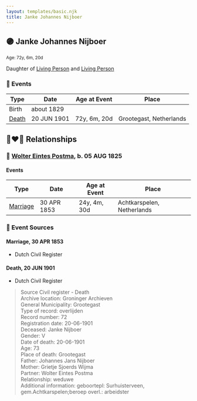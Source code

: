 ```yaml
---
layout: templates/basic.njk
title: Janke Johannes Nijboer
---
```

## 🟣 Janke Johannes Nijboer
<small>Age: 72y, 6m, 20d</small>

Daughter of [Living Person](/people/5/51339263) and [Living Person](/people/8/88030934)

### 📆 Events

Type | Date | Age at Event | Place
------ | ------ | ------ | ------
Birth | about 1829 |  |
[Death](#event-event-4) | 20 JUN 1901 | 72y, 6m, 20d | Grootegast, Netherlands

## 👩‍❤️‍👨 Relationships

### 🔵 [Wolter Eintes Postma](/people/7/78693659), b. 05 AUG 1825

#### Events

Type | Date | Age at Event | Place
------ | ------ | ------ | ------
[Marriage](#event-family-0-event-0) | 30 APR 1853 | 24y, 4m, 30d | Achtkarspelen, Netherlands
### 📰 Event Sources

#### <a id="event-family-0-event-0"></a> Marriage, 30 APR 1853
* Dutch Civil Register

#### <a id="event-event-4"></a> Death, 20 JUN 1901
* Dutch Civil Register
>   
  > Source Civil register - Death  
  > Archive location: Groninger Archieven  
  > General Municipality: Grootegast  
  > Type of record: overlijden  
  > Record number: 72  
  > Registration date: 20-06-1901  
  > Deceased: Janke Nijboer  
  > Gender: V  
  > Date of death: 20-06-1901  
  > Age: 73  
  > Place of death: Grootegast  
  > Father: Johannes Jans Nijboer  
  > Mother: Grietje Sjoerds Wijma  
  > Partner: Wolter Eintes Postma  
  > Relationship: weduwe  
  > Additional information: geboortepl: Surhuisterveen, gem.Achtkarspelen;beroep overl.: arbeidster
